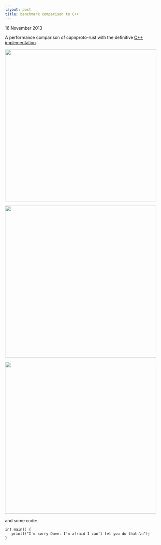 ```yaml
---
layout: post
title: benchmark comparison to C++
---
```


16 November 2013

A performance comparison of
capnproto-rust with the definitive [C++ implementation](https://www.github.com/kentonv/capnproto).


<img src="{{site.baseurl}}/assets/carsales.png"
     width="500"/>

<img src="{{site.baseurl}}/assets/catrank.png"
     width="500"/>

<img src="{{site.baseurl}}/assets/eval.png"
     width="500"/>


and some code:

```
int main() {
   printf("I'm sorry Dave. I'm afraid I can't let you do that.\n");
}

```
